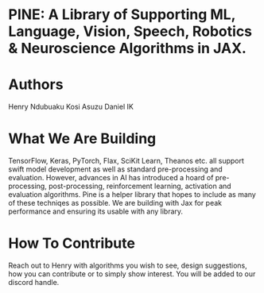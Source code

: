 # PINE: A Library of Supporting ML, Language, Vision, Speech, Robotics & Neuroscience Algorithms in JAX.

# Authors
Henry Ndubuaku 
Kosi Asuzu 
Daniel IK 

# What We Are Building
TensorFlow, Keras, PyTorch, Flax, SciKit Learn, Theanos etc. all support swift model development as well as standard pre-processing and evaluation. However, advances in AI has introduced a hoard of pre-processing, post-processing, reinforcement learning, activation and evaluation algorithms. Pine is a helper library that hopes to include as many of these techniqes as possible. We are building with Jax for peak performance and ensuring its usable with any library.

# How To Contribute
Reach out to Henry with algorithms you wish to see, design suggestions, how you can contribute or to simply show interest. You will be added to our discord handle.
